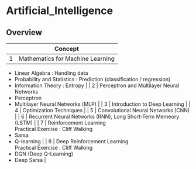 # Artificial_Intelligence

## Overview
|  | Concept | 
|:---:|:---:|
| 1 | Mathematics for Machine Learning
- Linear Algebra : Handling data
- Probability and Statistics : Prediction (classification / regression)
- Information Theory : Entropy  |
| 2 | Perceptron and Multilayer Neural Networks
- Perceptron
- Multilayer Neural Networks (MLP)  |
| 3 | Introduction to Deep Learning  |
| 4 | Optimization Techniques  |
| 5 | Convolutional Neural Networks (CNN)  |
| 6 | Recurrent Neural Networks (RNN), Long Short-Term Memeory (LSTM)  |
| 7 | Reinforcement Learning
<br> Practical Exercise : Cliff Walking <br>
- Sarsa
- Q-learning  |
| 8 | Deep Reinforcement Learning
<br> Practical Exercise : Cliff Walking <br>
- DQN (Deep Q-Learning)
- Deep Sarsa  |
